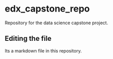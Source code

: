 # edx_capstone_repo
Repository for the data science capstone project.
## Editing the file 
Its a markdown file in this repository.
